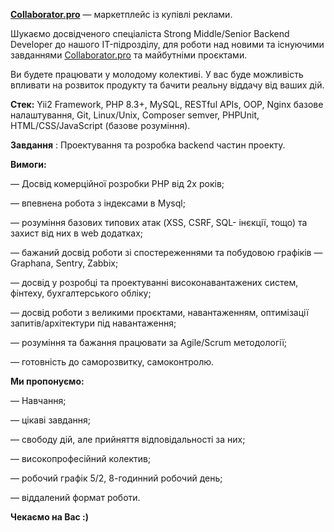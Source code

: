 **[Collaborator.pro](http://Collaborator.pro)** — маркетплейс із купівлі
реклами.

Шукаємо досвідченого спеціаліста Strong Middle/Senior Backend Developer до
нашого IT-підрозділу, для роботи над новими та існуючими завданнями
[Collaborator.pro](http://Collaborator.pro) та майбутніми проєктами.

Ви будете працювати у молодому колективі. У вас буде можливість впливати на
розвиток продукту та бачити реальну віддачу від ваших дій.

**Стек:** Yii2 Framework, PHP 8.3+, MySQL, RESTful APIs, OOP, Nginx базове
налаштування, Git, Linux/Unix, Composer semver, PHPUnit, HTML/CSS/JavaScript
(базове розуміння).

**Завдання** : Проектування та розробка backend частин проекту.

**Вимоги:**

— Досвід комерційної розробки PHP від ​​2х років;

— впевнена робота з індексами в Mysql;

— розуміння базових типових атак (XSS, СSRF, SQL- інєкції, тощо) та захист від
них в web додатках;

— бажаний досвід роботи зі спостереженнями та побудовою графіків — Graphana,
Sentry, Zabbix;

— досвід у розробці та проектуванні високонавантажених систем, фінтеху,
бухгалтерського обліку;

— досвід роботи з великими проєктами, навантаженням, оптимізації
запитів/архітектури під навантаження;

— розуміння та бажання працювати за Agile/Scrum методології;

— готовність до саморозвитку, самоконтролю.  
  

**Ми пропонуємо:**

— Навчання;

— цікаві завдання;

— свободу дій, але прийняття відповідальності за них;

— високопрофесійний колектив;

— робочий графік 5/2, 8-годинний робочий день;

— віддалений формат роботи.

**Чекаємо на Вас :)**